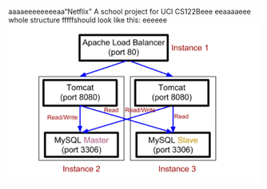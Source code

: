 aaaaeeeeeeeeaa“Netflix"
A school project for UCI CS122Beee
eeaaaaeee
whole structure fffffshould look like this:
eeeeee
![image](https://github.com/cxk123/-Netflix-CS122B/blob/master/images/struture.PNG)
